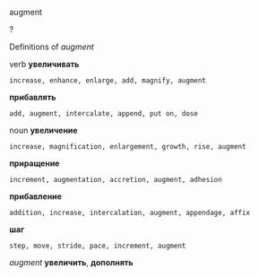 augment

?


Definitions of _augment_

verb
**увеличивать**

    increase, enhance, enlarge, add, magnify, augment
**прибавлять**

    add, augment, intercalate, append, put on, dose

noun
**увеличение**

    increase, magnification, enlargement, growth, rise, augment
**приращение**

    increment, augmentation, accretion, augment, adhesion
**прибавление**

    addition, increase, intercalation, augment, appendage, affix
**шаг**

    step, move, stride, pace, increment, augment

_augment_
**увеличить**, **дополнять**